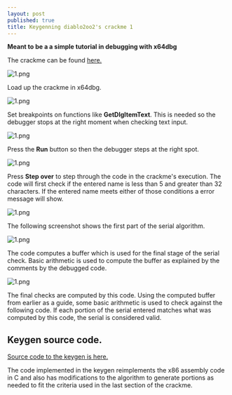 ```yaml
---
layout: post
published: true
title: Keygenning diablo2oo2's crackme 1
---
```


**Meant to be a a simple tutorial in debugging with x64dbg**

The crackme can be found [here.](https://github.com/mudlord/crackme_solutions/blob/master/crackmes/d2k2_crackme1.zip)

![1.png]({{site.baseurl}}/images/crackme1/d2k2crkme1.PNG)

Load up the crackme in x64dbg.

![1.png]({{site.baseurl}}/images/crackme1/1.png)

Set breakpoints on functions like **GetDlgItemText**. This is needed so the debugger stops at the right moment when checking text input.

![1.png]({{site.baseurl}}/images/crackme1/2.png)

Press the **Run** button so then the debugger steps at the right spot.

![1.png]({{site.baseurl}}/images/crackme1/6.png)

Press **Step over** to step through the code in the crackme's execution. The code will first check if the entered name is less than 5 and greater than 32 characters. If the entered name meets either of those conditions a error message will show.

![1.png]({{site.baseurl}}/images/crackme1/3.png)

The following screenshot shows the first part of the serial algorithm.

![1.png]({{site.baseurl}}/images/crackme1/4.png)

The code computes a buffer which is used for the final stage of the serial check. Basic arithmetic is used to compute the buffer as explained by the comments by the debugged code.

![1.png]({{site.baseurl}}/images/crackme1/5.png)

The final checks are computed by this code. Using the computed buffer from earlier as a guide, some basic arithmetic is used to check against the following code. If each portion of the serial entered matches what was computed by this code, the serial is considered valid.

## Keygen source code.

[Source code to the keygen is here.](https://github.com/mountnside/crackme_solutions/blob/master/keygenned/algo/d2k2_crackme01.c)

The code implemented in the keygen reimplements the x86 assembly code in C and also has modifications to the algorithm to generate portions as needed to fit the criteria used in the last section of the crackme.
